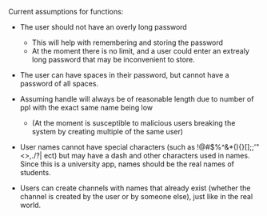 Current assumptions for functions:

- The user should not have an overly long password
    - This will help with remembering and storing the password
    - At the moment there is no limit, and a user could enter an extrealy long password that may be 
      inconvenient to store.

- The user can have spaces in their password, but cannot have a password of all spaces.

- Assuming handle will always be of reasonable length due to number of ppl with the exact same name being low
    - (At the moment is susceptible to malicious users breaking the system by creating multiple of the same user)

- User names cannot have special characters (such as !@#$%^&*(){}[];;'"<>,./?| ect) but may have a dash and other 
  characters used in names. Since this is a university app, names should be the real names of students.

- Users can create channels with names that already exist (whether the channel is created by the user or by someone else), just like in the real world.